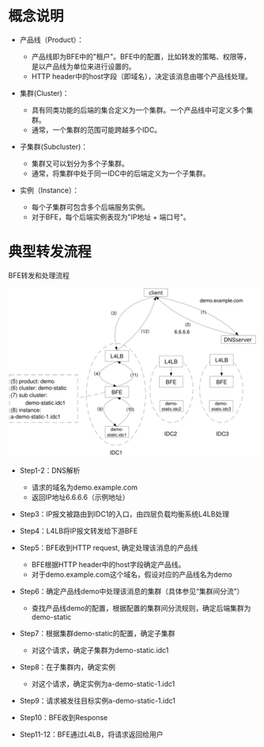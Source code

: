 # 概念说明

- 产品线（Product）：
    - 产品线即为BFE中的"租户"。BFE中的配置，比如转发的策略、权限等，是以产品线为单位来进行设置的。
    - HTTP header中的host字段（即域名），决定该消息由哪个产品线处理。

- 集群(Cluster)：
    - 具有同类功能的后端的集合定义为一个集群。一个产品线中可定义多个集群。
    - 通常，一个集群的范围可能跨越多个IDC。

- 子集群(Subcluster)：
    - 集群又可以划分为多个子集群。
    - 通常，将集群中处于同一IDC中的后端定义为一个子集群。

- 实例（Instance）：
    - 每个子集群可包含多个后端服务实例。
    - 对于BFE，每个后端实例表现为"IP地址 + 端口号"。

# 典型转发流程

BFE转发和处理流程

![流量接入与转发](../images/traffic-forward.svg)

- Step1-2：DNS解析
    - 请求的域名为demo.example.com
    - 返回IP地址6.6.6.6（示例地址）

- Step3：IP报文被路由到IDC1的入口，由四层负载均衡系统L4LB处理

- Step4：L4LB将IP报文转发给下游BFE

- Step5：BFE收到HTTP request, 确定处理该消息的产品线
    - BFE根据HTTP header中的host字段确定产品线。
    - 对于demo.example.com这个域名，假设对应的产品线名为demo

- Step6：确定产品线demo中处理该消息的集群（具体参见“集群间分流”）
    - 查找产品线demo的配置，根据配置的集群间分流规则，确定后端集群为demo-static

- Step7：根据集群demo-static的配置，确定子集群
    - 对这个请求，确定子集群为demo-static.idc1

- Step8：在子集群内，确定实例
    - 对这个请求，确定实例为a-demo-static-1.idc1

- Step9：请求被发往目标实例a-demo-static-1.idc1

- Step10：BFE收到Response

- Step11-12：BFE通过L4LB，将请求返回给用户
